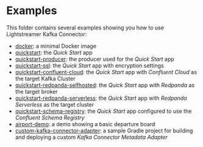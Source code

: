 # Examples

This folder contains several examples showing you how to use Lightstreamer Kafka Connector:

- [docker](./docker/): a minimal Docker image
- [quickstart](quickstart/): the _Quick Start_ app
- [quickstart-producer](quickstart-producer//): the producer used for the _Quick Start_ app
- [quickstart-ssl](quickstart-ssl/): the _Quick Start_ app with encryption settings
- [quickstart-confluent-cloud](quickstart-confluent-cloud/): the _Quick Start_ app with _Confluent Cloud_ as the target Kafka Cluster
- [quickstart-redpanda-selfhosted](quickstart-redpanda-selfhosted/): the _Quick Start_ app with _Redpanda_ as the target broker
- [quickstart-redpanda-serverless](quickstart-redpanda-serverless/): the _Quick Start_ app with _Redpanda Serverless_ as the target cluster
- [quickstart-schema-registry](quickstart-schema-registry/): the _Quick Start_ app configured to use the _Confluent Schema Registry_
- [airport-demo](airport-demo/): a demo showing a basic departure board
- [custom-kafka-connector-adapter](custom-kafka-connector-adapter/): a sample Gradle project for building and deploying a custom _Kafka Connector Metadata Adapter_
